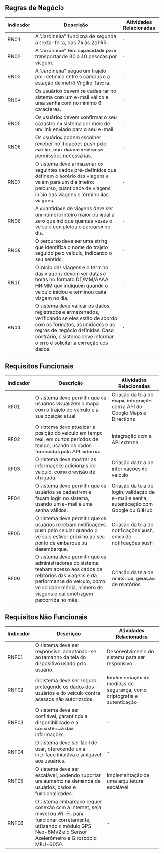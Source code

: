 ## Regras de Negócio

| Indicador | Descrição | Atividades Relacionadas |
| --- | --- | --- |
| RN01 | A "Jardineira" funciona de segunda a sexta-feira, das 7h às 21h55. | - |
| RN02 | A "Jardineira" tem capacidade para transportar de 30 a 40 pessoas por viagem. | - |
| RN03 | A "Jardineira" segue um trajeto pré-definido entre o campus e a estação de metrô Virgílio Távora. | - |
| RN04 | Os usuários devem se cadastrar no sistema com um e-mail válido e uma senha com no mínimo 6 caracteres. | - |
| RN05 | Os usuários devem confirmar o seu cadastro no sistema por meio de um link enviado para o seu e-mail. | - |
| RN06 | Os usuários podem escolher receber notificações push pelo celular, mas devem aceitar as permissões necessárias. | - |
| RN07 | O sistema deve armazenar os seguintes dados pré-definidos que definem o horário das viagens e valem para um dia inteiro: percurso, quantidade de viagens, início das viagens e término das viagens. | - |
| RN08 | A quantidade de viagens deve ser um número inteiro maior ou igual a zero que indique quantas vezes o veículo completou o percurso no dia. | - |
| RN09 | O percurso deve ser uma string que identifica o nome do trajeto seguido pelo veículo, indicando o seu sentido. | - |
| RN10 | O início das viagens e o término das viagens devem ser datas e horas no formato DD/MM/AAAA HH:MM que indiquem quando o veículo iniciou e terminou cada viagem no dia. | - |
| RN11 | O sistema deve validar os dados registrados e armazenados, verificando se eles estão de acordo com os formatos, as unidades e as regras de negócio definidas. Caso contrário, o sistema deve informar o erro e solicitar a correção dos dados. | - |

## Requisitos Funcionais

| Indicador | Descrição | Atividades Relacionadas |
| --- | --- | --- |
| RF01 | O sistema deve permitir que os usuários visualizem o mapa com o trajeto do veículo e a sua posição atual. | Criação da tela de mapa, integração com a API do Google Maps e Directions |
| RF02 | O sistema deve atualizar a posição do veículo em tempo real, em curtos períodos de tempo, usando os dados fornecidos pela API externa. | Integração com a API externa |
| RF03 | O sistema deve mostrar as informações adicionais do veículo, como previsão de chegada. | Criação da tela de informações do veículo |
| RF04 | O sistema deve permitir que os usuários se cadastrem e façam login no sistema, usando um e-mail e uma senha válidos. | Criação da tela de login, validação de e-mail e senha, autenticação com Google ou GitHub |
| RF05 | O sistema deve permitir que os usuários recebam notificações push pelo celular quando o veículo estiver próximo ao seu ponto de embarque ou desembarque. | Criação da tela de notificações push, envio de notificações push |
| RF06 | O sistema deve permitir que os administradores do sistema tenham acesso aos dados de relatórios das viagens e da performance do veículo, como: velocidade média, número de viagens e quilometragem percorrida no mês. | Criação da tela de relatórios, geração de relatórios |

## Requisitos Não Funcionais

| Indicador | Descrição | Atividades Relacionadas |
| --- | --- | --- |
| RNF01 | O sistema deve ser responsivo, adaptando-se ao tamanho da tela do dispositivo usado pelo usuário. | Desenvolvimento do sistema para ser responsivo |
| RNF02 | O sistema deve ser seguro, protegendo os dados dos usuários e do veículo contra acessos não autorizados. | Implementação de medidas de segurança, como criptografia e autenticação |
| RNF03 | O sistema deve ser confiável, garantindo a disponibilidade e a consistência das informações. | - |
| RNF04 | O sistema deve ser fácil de usar, oferecendo uma interface intuitiva e amigável aos usuários. | - |
| RNF05 | O sistema deve ser escalável, podendo suportar um aumento na demanda de usuários, dados e funcionalidades. | Implementação de uma arquitetura escalável |
| RNF06 | O sistema embarcado requer conexão com a internet, seja móvel ou Wi-Fi, para funcionar corretamente, utilizando o módulo GPS Neo-6Mv2 e o Sensor Acelerômetro e Giroscópio MPU-6050. | - |
